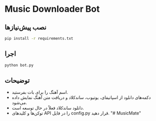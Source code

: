 # Music Downloader Bot

## نصب پیش‌نیازها

```bash
pip install -r requirements.txt
```

## اجرا

```bash
python bot.py
```

## توضیحات
- اسم آهنگ را برای بات بفرستید.
- دکمه‌های دانلود از اسپاتیفای، یوتیوب، ساندکلاد و دریافت متن آهنگ نمایش داده می‌شود.
- دانلود ساندکلاد فعلاً در حال توسعه است.
- توکن‌ها و کلیدهای API را در فایل config.py قرار دهید. "# MusicMate" 
